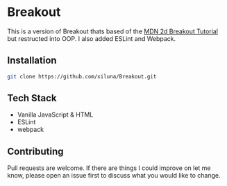 # Breakout

This is a version of Breakout thats based of the [MDN 2d Breakout Tutorial](https://developer.mozilla.org/en-US/docs/Games/Tutorials/2D_Breakout_game_pure_JavaScript) but restructed into OOP. I also added ESLint and Webpack.

## Installation

```bash
git clone https://github.com/xiluna/Breakout.git
```

## Tech Stack
 
- Vanilla JavaScript & HTML
- ESLint
- webpack

## Contributing
Pull requests are welcome. If there are things I could improve on let me know, please open an issue first to discuss what you would like to change.

